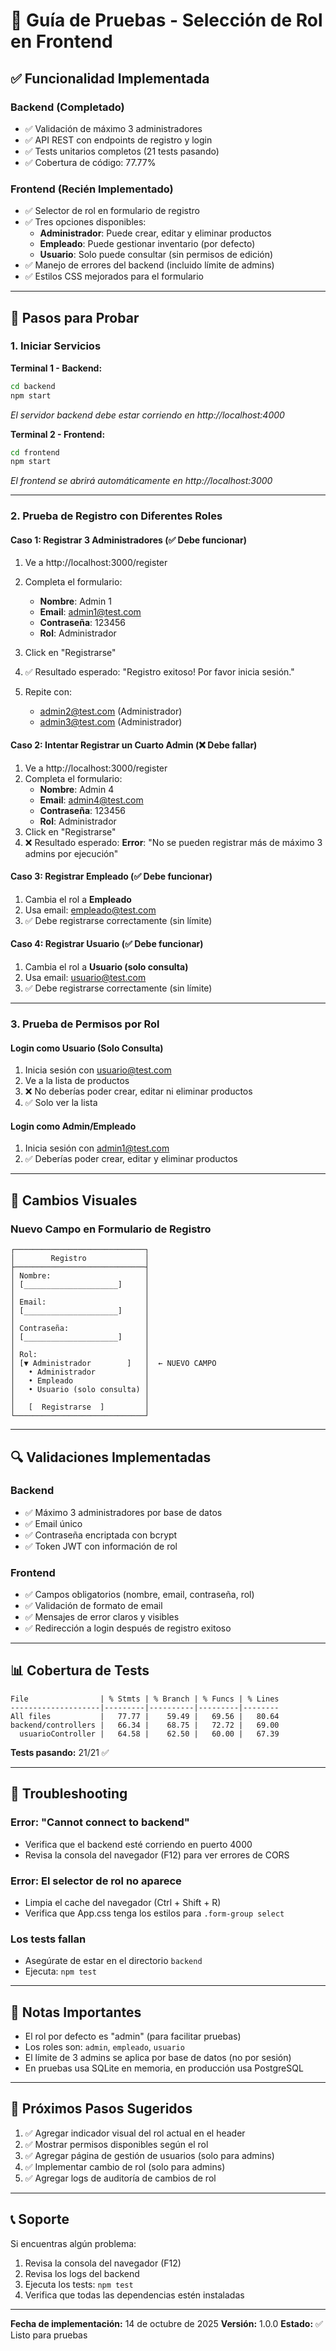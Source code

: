 # 🎯 Guía de Pruebas - Selección de Rol en Frontend

## ✅ Funcionalidad Implementada

### Backend (Completado)
- ✅ Validación de máximo 3 administradores
- ✅ API REST con endpoints de registro y login
- ✅ Tests unitarios completos (21 tests pasando)
- ✅ Cobertura de código: 77.77%

### Frontend (Recién Implementado)
- ✅ Selector de rol en formulario de registro
- ✅ Tres opciones disponibles:
  - **Administrador**: Puede crear, editar y eliminar productos
  - **Empleado**: Puede gestionar inventario (por defecto)
  - **Usuario**: Solo puede consultar (sin permisos de edición)
- ✅ Manejo de errores del backend (incluido límite de admins)
- ✅ Estilos CSS mejorados para el formulario

---

## 🧪 Pasos para Probar

### 1. Iniciar Servicios

**Terminal 1 - Backend:**
```bash
cd backend
npm start
```
*El servidor backend debe estar corriendo en http://localhost:4000*

**Terminal 2 - Frontend:**
```bash
cd frontend
npm start
```
*El frontend se abrirá automáticamente en http://localhost:3000*

---

### 2. Prueba de Registro con Diferentes Roles

#### Caso 1: Registrar 3 Administradores (✅ Debe funcionar)
1. Ve a http://localhost:3000/register
2. Completa el formulario:
   - **Nombre**: Admin 1
   - **Email**: admin1@test.com
   - **Contraseña**: 123456
   - **Rol**: Administrador
3. Click en "Registrarse"
4. ✅ Resultado esperado: "Registro exitoso! Por favor inicia sesión."

5. Repite con:
   - admin2@test.com (Administrador)
   - admin3@test.com (Administrador)

#### Caso 2: Intentar Registrar un Cuarto Admin (❌ Debe fallar)
1. Ve a http://localhost:3000/register
2. Completa el formulario:
   - **Nombre**: Admin 4
   - **Email**: admin4@test.com
   - **Contraseña**: 123456
   - **Rol**: Administrador
3. Click en "Registrarse"
4. ❌ Resultado esperado: **Error**: "No se pueden registrar más de máximo 3 admins por ejecución"

#### Caso 3: Registrar Empleado (✅ Debe funcionar)
1. Cambia el rol a **Empleado**
2. Usa email: empleado@test.com
3. ✅ Debe registrarse correctamente (sin límite)

#### Caso 4: Registrar Usuario (✅ Debe funcionar)
1. Cambia el rol a **Usuario (solo consulta)**
2. Usa email: usuario@test.com
3. ✅ Debe registrarse correctamente (sin límite)

---

### 3. Prueba de Permisos por Rol

#### Login como Usuario (Solo Consulta)
1. Inicia sesión con usuario@test.com
2. Ve a la lista de productos
3. ❌ No deberías poder crear, editar ni eliminar productos
4. ✅ Solo ver la lista

#### Login como Admin/Empleado
1. Inicia sesión con admin1@test.com
2. ✅ Deberías poder crear, editar y eliminar productos

---

## 🎨 Cambios Visuales

### Nuevo Campo en Formulario de Registro
```
┌─────────────────────────────┐
│        Registro             │
├─────────────────────────────┤
│ Nombre:                     │
│ [_____________________]     │
│                             │
│ Email:                      │
│ [_____________________]     │
│                             │
│ Contraseña:                 │
│ [_____________________]     │
│                             │
│ Rol:                        │
│ [▼ Administrador        ]   │  ← NUEVO CAMPO
│   • Administrador           │
│   • Empleado                │
│   • Usuario (solo consulta) │
│                             │
│   [  Registrarse  ]         │
└─────────────────────────────┘
```

---

## 🔍 Validaciones Implementadas

### Backend
- ✅ Máximo 3 administradores por base de datos
- ✅ Email único
- ✅ Contraseña encriptada con bcrypt
- ✅ Token JWT con información de rol

### Frontend
- ✅ Campos obligatorios (nombre, email, contraseña, rol)
- ✅ Validación de formato de email
- ✅ Mensajes de error claros y visibles
- ✅ Redirección a login después de registro exitoso

---

## 📊 Cobertura de Tests

```
File                | % Stmts | % Branch | % Funcs | % Lines
--------------------|---------|----------|---------|--------
All files           |   77.77 |    59.49 |   69.56 |   80.64
backend/controllers |   66.34 |    68.75 |   72.72 |   69.00
  usuarioController |   64.58 |    62.50 |   60.00 |   67.39
```

**Tests pasando:** 21/21 ✅

---

## 🐛 Troubleshooting

### Error: "Cannot connect to backend"
- Verifica que el backend esté corriendo en puerto 4000
- Revisa la consola del navegador (F12) para ver errores de CORS

### Error: El selector de rol no aparece
- Limpia el cache del navegador (Ctrl + Shift + R)
- Verifica que App.css tenga los estilos para `.form-group select`

### Los tests fallan
- Asegúrate de estar en el directorio `backend`
- Ejecuta: `npm test`

---

## 📝 Notas Importantes

- El rol por defecto es "admin" (para facilitar pruebas)
- Los roles son: `admin`, `empleado`, `usuario`
- El límite de 3 admins se aplica por base de datos (no por sesión)
- En pruebas usa SQLite en memoria, en producción usa PostgreSQL

---

## 🎯 Próximos Pasos Sugeridos

1. ✅ Agregar indicador visual del rol actual en el header
2. ✅ Mostrar permisos disponibles según el rol
3. ✅ Agregar página de gestión de usuarios (solo para admins)
4. ✅ Implementar cambio de rol (solo para admins)
5. ✅ Agregar logs de auditoría de cambios de rol

---

## 📞 Soporte

Si encuentras algún problema:
1. Revisa la consola del navegador (F12)
2. Revisa los logs del backend
3. Ejecuta los tests: `npm test`
4. Verifica que todas las dependencias estén instaladas

---

**Fecha de implementación:** 14 de octubre de 2025
**Versión:** 1.0.0
**Estado:** ✅ Listo para pruebas

